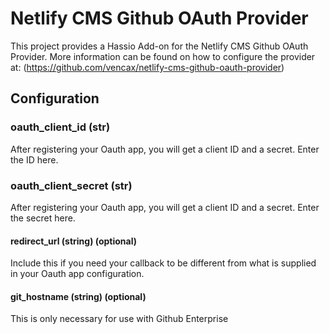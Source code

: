 # Netlify CMS Github OAuth Provider

This project provides a Hassio Add-on for the Netlify CMS Github OAuth Provider. More information can be found on how to configure the  provider at: (https://github.com/vencax/netlify-cms-github-oauth-provider)



## Configuration
### oauth_client_id (str)

After registering your Oauth app, you will get a client ID and a secret.  Enter the ID here.

### oauth_client_secret (str)

After registering your Oauth app, you will get a client ID and a secret.  Enter the secret here.

#### redirect_url (string) (optional)

Include this if you need your callback to be different from what is supplied in your Oauth app configuration.

#### git_hostname (string) (optional)

This is only necessary for use with Github Enterprise
